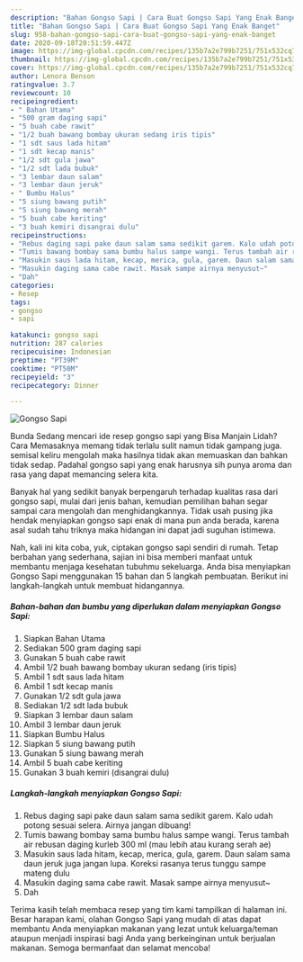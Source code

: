 ```yaml
---
description: "Bahan Gongso Sapi | Cara Buat Gongso Sapi Yang Enak Banget"
title: "Bahan Gongso Sapi | Cara Buat Gongso Sapi Yang Enak Banget"
slug: 958-bahan-gongso-sapi-cara-buat-gongso-sapi-yang-enak-banget
date: 2020-09-18T20:51:59.447Z
image: https://img-global.cpcdn.com/recipes/135b7a2e799b7251/751x532cq70/gongso-sapi-foto-resep-utama.jpg
thumbnail: https://img-global.cpcdn.com/recipes/135b7a2e799b7251/751x532cq70/gongso-sapi-foto-resep-utama.jpg
cover: https://img-global.cpcdn.com/recipes/135b7a2e799b7251/751x532cq70/gongso-sapi-foto-resep-utama.jpg
author: Lenora Benson
ratingvalue: 3.7
reviewcount: 10
recipeingredient:
- " Bahan Utama"
- "500 gram daging sapi"
- "5 buah cabe rawit"
- "1/2 buah bawang bombay ukuran sedang iris tipis"
- "1 sdt saus lada hitam"
- "1 sdt kecap manis"
- "1/2 sdt gula jawa"
- "1/2 sdt lada bubuk"
- "3 lembar daun salam"
- "3 lembar daun jeruk"
- " Bumbu Halus"
- "5 siung bawang putih"
- "5 siung bawang merah"
- "5 buah cabe keriting"
- "3 buah kemiri disangrai dulu"
recipeinstructions:
- "Rebus daging sapi pake daun salam sama sedikit garem. Kalo udah potong sesuai selera. Airnya jangan dibuang!"
- "Tumis bawang bombay sama bumbu halus sampe wangi. Terus tambah air rebusan daging kurleb 300 ml (mau lebih atau kurang serah ae)"
- "Masukin saus lada hitam, kecap, merica, gula, garem. Daun salam sama daun jeruk juga jangan lupa. Koreksi rasanya terus tunggu sampe mateng dulu"
- "Masukin daging sama cabe rawit. Masak sampe airnya menyusut~"
- "Dah"
categories:
- Resep
tags:
- gongso
- sapi

katakunci: gongso sapi 
nutrition: 287 calories
recipecuisine: Indonesian
preptime: "PT39M"
cooktime: "PT50M"
recipeyield: "3"
recipecategory: Dinner

---
```



![Gongso Sapi](https://img-global.cpcdn.com/recipes/135b7a2e799b7251/751x532cq70/gongso-sapi-foto-resep-utama.jpg)

Bunda Sedang mencari ide resep gongso sapi yang Bisa Manjain Lidah? Cara Memasaknya memang tidak terlalu sulit namun tidak gampang juga. semisal keliru mengolah maka hasilnya tidak akan memuaskan dan bahkan tidak sedap. Padahal gongso sapi yang enak harusnya sih punya aroma dan rasa yang dapat memancing selera kita.



Banyak hal yang sedikit banyak berpengaruh terhadap kualitas rasa dari gongso sapi, mulai dari jenis bahan, kemudian pemilihan bahan segar sampai cara mengolah dan menghidangkannya. Tidak usah pusing jika hendak menyiapkan gongso sapi enak di mana pun anda berada, karena asal sudah tahu triknya maka hidangan ini dapat jadi suguhan istimewa.


Nah, kali ini kita coba, yuk, ciptakan gongso sapi sendiri di rumah. Tetap berbahan yang sederhana, sajian ini bisa memberi manfaat untuk membantu menjaga kesehatan tubuhmu sekeluarga. Anda bisa menyiapkan Gongso Sapi menggunakan 15 bahan dan 5 langkah pembuatan. Berikut ini langkah-langkah untuk membuat hidangannya.

<!--inarticleads1-->

##### Bahan-bahan dan bumbu yang diperlukan dalam menyiapkan Gongso Sapi:

1. Siapkan  Bahan Utama
1. Sediakan 500 gram daging sapi
1. Gunakan 5 buah cabe rawit
1. Ambil 1/2 buah bawang bombay ukuran sedang (iris tipis)
1. Ambil 1 sdt saus lada hitam
1. Ambil 1 sdt kecap manis
1. Gunakan 1/2 sdt gula jawa
1. Sediakan 1/2 sdt lada bubuk
1. Siapkan 3 lembar daun salam
1. Ambil 3 lembar daun jeruk
1. Siapkan  Bumbu Halus
1. Siapkan 5 siung bawang putih
1. Gunakan 5 siung bawang merah
1. Ambil 5 buah cabe keriting
1. Gunakan 3 buah kemiri (disangrai dulu)




<!--inarticleads2-->

##### Langkah-langkah menyiapkan Gongso Sapi:

1. Rebus daging sapi pake daun salam sama sedikit garem. Kalo udah potong sesuai selera. Airnya jangan dibuang!
1. Tumis bawang bombay sama bumbu halus sampe wangi. Terus tambah air rebusan daging kurleb 300 ml (mau lebih atau kurang serah ae)
1. Masukin saus lada hitam, kecap, merica, gula, garem. Daun salam sama daun jeruk juga jangan lupa. Koreksi rasanya terus tunggu sampe mateng dulu
1. Masukin daging sama cabe rawit. Masak sampe airnya menyusut~
1. Dah




Terima kasih telah membaca resep yang tim kami tampilkan di halaman ini. Besar harapan kami, olahan Gongso Sapi yang mudah di atas dapat membantu Anda menyiapkan makanan yang lezat untuk keluarga/teman ataupun menjadi inspirasi bagi Anda yang berkeinginan untuk berjualan makanan. Semoga bermanfaat dan selamat mencoba!
